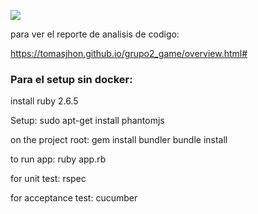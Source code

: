 <!-- ![](https://github.com/kleer-la/template2_6_5/workflows/Ruby/badge.svg)

para ver el reporte de analisis de codigo:

https://kleer-la.github.io/template2_6_5/overview.html# -->

![](https://github.com/tomasjhon/grupo2_game/workflows/Ruby/badge.svg)

para ver el reporte de analisis de codigo:

https://tomasjhon.github.io/grupo2_game/overview.html#

### Para el setup sin docker:

install ruby 2.6.5

Setup:
sudo apt-get install phantomjs

on the project root:
gem install bundler
bundle install

to run app:
ruby app.rb

for unit test:
rspec

for acceptance test:
cucumber
